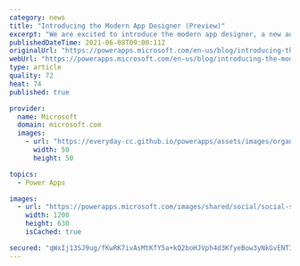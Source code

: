 ```yaml
---
category: news
title: "Introducing the Modern App Designer (Preview)"
excerpt: "We are excited to introduce the modern app designer, a new authoring experience now available in Preview worldwide. It is now easier and faster than ever to build model-driven apps. With just a few clicks, you can get robust, powerful grids and forms on top of Dataverse, and preview your app changes"
publishedDateTime: 2021-06-08T09:00:11Z
originalUrl: "https://powerapps.microsoft.com/en-us/blog/introducing-the-modern-app-designer-preview/"
webUrl: "https://powerapps.microsoft.com/en-us/blog/introducing-the-modern-app-designer-preview/"
type: article
quality: 72
heat: 74
published: true

provider:
  name: Microsoft
  domain: microsoft.com
  images:
    - url: "https://everyday-cc.github.io/powerapps/assets/images/organizations/microsoft.com-50x50.jpg"
      width: 50
      height: 50

topics:
  - Power Apps

images:
  - url: "https://powerapps.microsoft.com/images/shared/social/social-share-post-ignite.png"
    width: 1200
    height: 630
    isCached: true

secured: "qWxIj13SJ9ug/fKwRK7ivAsMtKfY5a+kQ2boHJVph4d3KfyeBow3yNkGvENT3pUFMN0caxN0G/jXsoApd9mN6Lzoh4D3BBj0mDrLgc6mYdS2GkcI1BkFfbnfbgFEvQsUVfwpuGXidqhgcB2Ra2SSz+qHpRK19wV3KRmPhn7PgYYSRioHLWNDlhDcco/qdkG7JEHqhsQ598fhhHOTcb1iUFPjnbLDoCDd3yOOSxSsfknuieoMx/MEF1dzu+NuQCzib+UmC9cfLSveRDEi0TPNSk4n13z0AJKs21ViWoV2/iwrdlzNsnahg0POFD1Mbx8D7YIJDoaPVrgA2v+zkJxc3+XaLi2JfNcqvOYbAMduZp0=;hZHflcctrWruU8d11FjyjA=="
---
```


